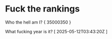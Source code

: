 # Fuck the rankings

Who the hell am I?
{ 35000350 }

What fucking year is it?
[ 2025-05-12T03:43:20Z ]
